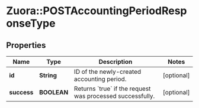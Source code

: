 # Zuora::POSTAccountingPeriodResponseType

## Properties
Name | Type | Description | Notes
------------ | ------------- | ------------- | -------------
**id** | **String** | ID of the newly-created accounting period.  | [optional] 
**success** | **BOOLEAN** | Returns &#x60;true&#x60; if the request was processed successfully.  | [optional] 


